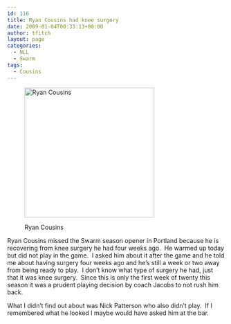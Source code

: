 ```yaml
---
id: 116
title: Ryan Cousins had knee surgery
date: 2009-01-04T00:33:13+00:00
author: tfitch
layout: page
categories:
  - NLL
  - Swarm
tags:
  - Cousins
---
```

<!-- BODY { FONT-FAMILY:Tahoma; FONT-SIZE:10pt } P { FONT-FAMILY:Tahoma; FONT-SIZE:10pt } DIV { FONT-FAMILY:Tahoma; FONT-SIZE:10pt } TD { FONT-FAMILY:Tahoma; FONT-SIZE:10pt } --><figure id="attachment_117" aria-describedby="caption-attachment-117" style="width: 300px" class="wp-caption alignright">

[<img class="size-medium wp-image-117" title="Ryan Cousins" src="http://www.thestealthdragon.com/wp-content/uploads/2009/01/398748_-319043695.jpg" alt="Ryan Cousins" width="300" height="300" />](http://www.thestealthdragon.com/wp-content/uploads/2009/01/398748_-319043695.jpg)<figcaption id="caption-attachment-117" class="wp-caption-text">Ryan Cousins</figcaption></figure> 

Ryan Cousins missed the Swarm season opener in Portland because he is recovering from knee surgery he had four weeks ago.  He warmed up today but did not play in the game.  I asked him about it after the game and he told me about having surgery four weeks ago and he&#8217;s still a week or two away from being ready to play.  I don&#8217;t know what type of surgery he had, just that it was knee surgery.  Since this is only the first week of twenty this season it was a prudent playing decision by coach Jacobs to not rush him back.

<div>
</div>

<div>
  What I didn&#8217;t find out about was Nick Patterson who also didn&#8217;t play.  If I remembered what he looked I maybe would have asked him at the bar.
</div>

